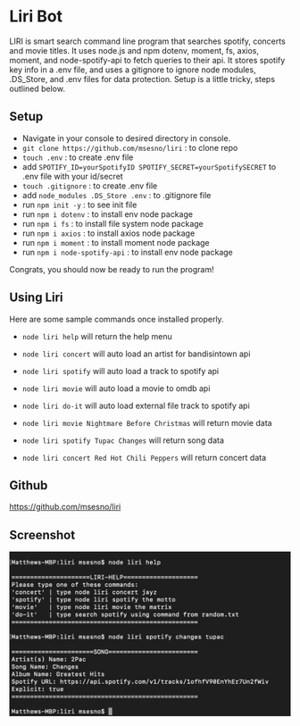 # Liri Bot
LIRI is smart search command line program that searches spotify, concerts and movie titles. It uses node.js and npm dotenv, moment, fs, axios, moment, and node-spotify-api to fetch queries to their api. It stores spotify key info in a .env file, and uses a gitignore to ignore node modules, .DS_Store, and .env files for data protection. Setup is a little tricky, steps outlined below. 

## Setup
- Navigate in your console to desired directory in console. <br>
- ```git clone https://github.com/msesno/liri``` : to clone repo <br>
- ```touch .env``` : to create .env file <br>
- add ```SPOTIFY_ID=yourSpotifyID
SPOTIFY_SECRET=yourSpotifySECRET``` to .env file with your id/secret <br>
- ```touch .gitignore``` : to create .env file <br>
- add ```node_modules
.DS_Store
.env``` : to .gitignore file <br>
- run ```npm init -y``` : to see init file <br>
- run ```npm i dotenv``` : to install env node package <br>
- run ```npm i fs``` : to install file system node package <br>
- run ```npm i axios``` : to install axios node package <br>
- run ```npm i moment``` : to install moment node package <br>
- run ```npm i node-spotify-api``` : to install env node package <br>

Congrats, you should now be ready to run the program! 


## Using Liri
Here are some sample commands once installed properly. 

- ```node liri help``` will return the help menu
- ```node liri concert``` will auto load an artist for bandisintown api
- ```node liri spotify``` will auto load a track to spotify api
- ```node liri movie``` will auto load a movie to omdb api
- ```node liri do-it``` will auto load external file track to spotify api

- ```node liri movie Nightmare Before Christmas``` will return movie data
- ```node liri spotify Tupac Changes``` will return song data
- ```node liri concert Red Hot Chili Peppers``` will return concert data

## Github 
https://github.com/msesno/liri

## Screenshot
<img src="ss.png">